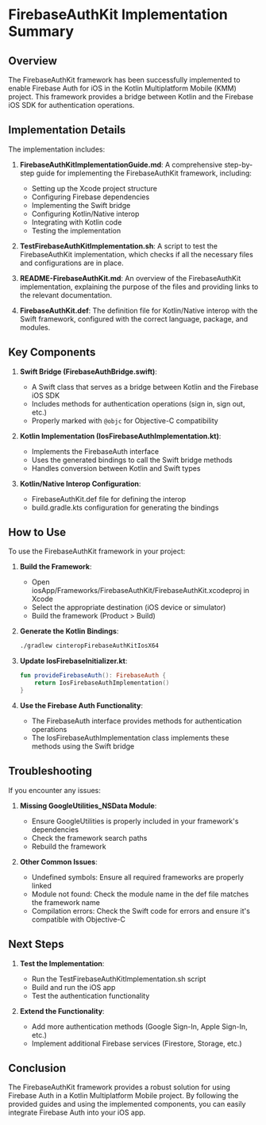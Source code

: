 # FirebaseAuthKit Implementation Summary

## Overview

The FirebaseAuthKit framework has been successfully implemented to enable Firebase Auth for iOS in the Kotlin Multiplatform Mobile (KMM) project. This framework provides a bridge between Kotlin and the Firebase iOS SDK for authentication operations.

## Implementation Details

The implementation includes:

1. **FirebaseAuthKitImplementationGuide.md**: A comprehensive step-by-step guide for implementing the FirebaseAuthKit framework, including:
   - Setting up the Xcode project structure
   - Configuring Firebase dependencies
   - Implementing the Swift bridge
   - Configuring Kotlin/Native interop
   - Integrating with Kotlin code
   - Testing the implementation

2. **TestFirebaseAuthKitImplementation.sh**: A script to test the FirebaseAuthKit implementation, which checks if all the necessary files and configurations are in place.

3. **README-FirebaseAuthKit.md**: An overview of the FirebaseAuthKit implementation, explaining the purpose of the files and providing links to the relevant documentation.

4. **FirebaseAuthKit.def**: The definition file for Kotlin/Native interop with the Swift framework, configured with the correct language, package, and modules.

## Key Components

1. **Swift Bridge (FirebaseAuthBridge.swift)**:
   - A Swift class that serves as a bridge between Kotlin and the Firebase iOS SDK
   - Includes methods for authentication operations (sign in, sign out, etc.)
   - Properly marked with `@objc` for Objective-C compatibility

2. **Kotlin Implementation (IosFirebaseAuthImplementation.kt)**:
   - Implements the FirebaseAuth interface
   - Uses the generated bindings to call the Swift bridge methods
   - Handles conversion between Kotlin and Swift types

3. **Kotlin/Native Interop Configuration**:
   - FirebaseAuthKit.def file for defining the interop
   - build.gradle.kts configuration for generating the bindings

## How to Use

To use the FirebaseAuthKit framework in your project:

1. **Build the Framework**:
   - Open iosApp/Frameworks/FirebaseAuthKit/FirebaseAuthKit.xcodeproj in Xcode
   - Select the appropriate destination (iOS device or simulator)
   - Build the framework (Product > Build)

2. **Generate the Kotlin Bindings**:
   ```bash
   ./gradlew cinteropFirebaseAuthKitIosX64
   ```

3. **Update IosFirebaseInitializer.kt**:
   ```kotlin
   fun provideFirebaseAuth(): FirebaseAuth {
       return IosFirebaseAuthImplementation()
   }
   ```

4. **Use the Firebase Auth Functionality**:
   - The FirebaseAuth interface provides methods for authentication operations
   - The IosFirebaseAuthImplementation class implements these methods using the Swift bridge

## Troubleshooting

If you encounter any issues:

1. **Missing GoogleUtilities_NSData Module**:
   - Ensure GoogleUtilities is properly included in your framework's dependencies
   - Check the framework search paths
   - Rebuild the framework

2. **Other Common Issues**:
   - Undefined symbols: Ensure all required frameworks are properly linked
   - Module not found: Check the module name in the def file matches the framework name
   - Compilation errors: Check the Swift code for errors and ensure it's compatible with Objective-C

## Next Steps

1. **Test the Implementation**:
   - Run the TestFirebaseAuthKitImplementation.sh script
   - Build and run the iOS app
   - Test the authentication functionality

2. **Extend the Functionality**:
   - Add more authentication methods (Google Sign-In, Apple Sign-In, etc.)
   - Implement additional Firebase services (Firestore, Storage, etc.)

## Conclusion

The FirebaseAuthKit framework provides a robust solution for using Firebase Auth in a Kotlin Multiplatform Mobile project. By following the provided guides and using the implemented components, you can easily integrate Firebase Auth into your iOS app.